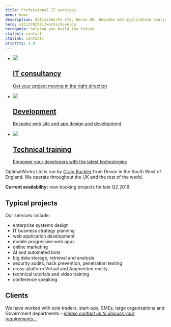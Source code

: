 ```yaml
---
title: Professional IT services
menu: home
description: OptimalWorks Ltd, Devon UK. Bespoke web application analysis, design and development.
hero: v1513782351/works/develop
heroquote: helping you build the future
ctatext: contact
ctalink: contact/
priority: 1.0
---
```


<nav class="service list">
  <ul>
    <li data-revealer="up" data-delay="0">
      <a href="[root]service/consultancy/">
        <div><img id="consultancy" src="[root]images/svg/consultancy.svg" data-inline="1" /></div>
        <h2>IT consultancy</h2>
        <p>Get your project moving in the right direction</p>
      </a>
    </li>
    <li data-revealer="up" data-delay="300">
      <a href="[root]service/development/">
        <div><img id="development" src="[root]images/svg/development.svg" data-inline="1" /></div>
        <h2>Development</h2>
        <p>Bespoke web site and app design and development</p>
      </a>
    </li>
    <li data-revealer="up" data-delay="600">
      <a href="[root]service/knowledge/">
        <div><img id="training" src="[root]images/svg/training.svg" data-inline="1" /></div>
        <h2>Technical training</h2>
        <p>Empower your developers with the latest technologies</p>
      </a>
    </li>
  </ul>
</nav>

OptimalWorks Ltd is run by [Craig Buckler]([root]about/) from Devon in the South West of England. We operate throughout the UK and the rest of the world.

**Current availability:** now booking projects for late Q2 2019.


## Typical projects

Our services include:

* enterprise systems design
* IT business strategy planning
* web application development
* mobile progressive web apps
* online marketing
* AI and automated bots
* big data storage, retrieval and analysis
* security audits, hack prevention, penetration testing
* cross-platform Virtual and Augmented reality
* technical tutorials and video training
* conference speaking


## Clients

We have worked with sole traders, start-ups, SMEs, large organisations and Government departments - [*please contact us to discuss your requirements&hellip;*]([root]contact/)
